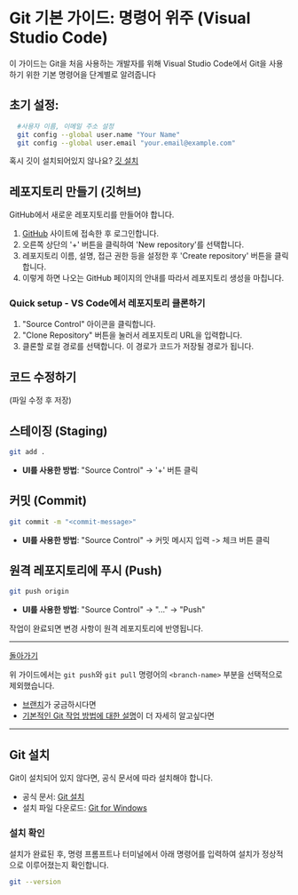 # Git 기본 가이드: 명령어 위주 (Visual Studio Code)
이 가이드는 Git을 처음 사용하는 개발자를 위해 Visual Studio Code에서 Git을 사용하기 위한 기본 명령어을 단계별로 알려줍니다

## 초기 설정: 
```bash
  #사용자 이름, 이메일 주소 설정
  git config --global user.name "Your Name"
  git config --global user.email "your.email@example.com"
```
혹시 깃이 설치되어있지 않나요? [깃 설치](#git-설치)<!-- For VSCode -->

## 레포지토리 만들기 (깃허브)
GitHub에서 새로운 레포지토리를 만들어야 합니다.

1. [GitHub](https://github.com/) 사이트에 접속한 후 로그인합니다.
2. 오른쪽 상단의 '+' 버튼을 클릭하여 'New repository'를 선택합니다.
3. 레포지토리 이름, 설명, 접근 권한 등을 설정한 후 'Create repository' 버튼을 클릭합니다.
4. 이렇게 하면 나오는 GitHub 페이지의 안내를 따라서 레포지토리 생성을 마칩니다.

### Quick setup - VS Code에서 레포지토리 클론하기
1. "Source Control" 아이콘을 클릭합니다.
2. "Clone Repository" 버튼을 눌러서 레포지토리 URL을 입력합니다.
3. 클론할 로컬 경로를 선택합니다. 이 경로가 코드가 저장될 경로가 됩니다.

## 코드 수정하기
(파일 수정 후 저장)

## 스테이징 (Staging)

```bash
git add .
```
- **UI를 사용한 방법**:
   "Source Control" -> '+' 버튼 클릭

## 커밋 (Commit)

```bash
git commit -m "<commit-message>"
```
- **UI를 사용한 방법**:
   "Source Control" -> 커밋 메시지 입력 -> 체크 버튼 클릭

## 원격 레포지토리에 푸시 (Push)

```bash
git push origin
```
- **UI를 사용한 방법**:
   "Source Control" -> "..." -> "Push"

작업이 완료되면 변경 사항이 원격 레포지토리에 반영됩니다.

---

[돌아가기](/README.md)

위 가이드에서는 `git push`와 `git pull` 명령어의 `<branch-name>` 부분을 선택적으로 제외했습니다.
- [브랜치](브랜치_작업가이드.md)가 궁금하시다면 
- [기본적인 Git 작업 방법에 대한 설명](깃_기본가이드_설명.md)이 더 자세히 알고싶다면

---

## Git 설치
Git이 설치되어 있지 않다면, 공식 문서에 따라 설치해야 합니다.
- 공식 문서: [Git 설치](https://git-scm.com/book/ko/v2/시작하기-Git-설치하기)
- 설치 파일 다운로드: [Git for Windows](https://gitforwindows.org/)

### 설치 확인
설치가 완료된 후, 명령 프롬프트나 터미널에서 아래 명령어를 입력하여 설치가 정상적으로 이루어졌는지 확인합니다.
```bash
git --version
```